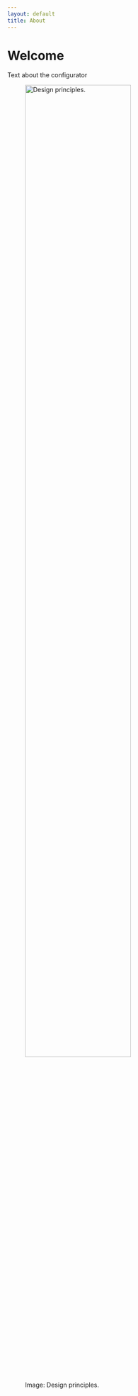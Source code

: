 ```yaml
---
layout: default
title: About
---
```

# Welcome


Text about the configurator

<figure>
  <img src="{{site.baseurl}}images/cae.png" alt="Design principles." style="width:75%" class="center">
  <figcaption>Image: Design principles.</figcaption>
</figure>


